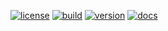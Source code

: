 [//]: # (badges)

[![license](https://vimlet.com/vimlet/VimletComet/docs/readme/1525798460473/license.svg?raw=true "License")](https://github.com/vimlet/VimletComet/blob/master/LICENSE)
[![build](https://vimlet.com/vimlet/VimletComet/docs/readme/1525798460473/build.svg?raw=true "Build")](https://vimlet.com/downloads)
[![version](https://vimlet.com/vimlet/VimletComet/docs/readme/1525798460473/version.svg?raw=true "Version")](https://vimlet.com/downloads)
[![docs](https://vimlet.com/vimlet/VimletComet/docs/readme/1525798460473/docs.svg?raw=true "Docs")](https://vimlet.com/vimlet/VimletComet/master/docs/release/index.html)

[//]: # (badges)

